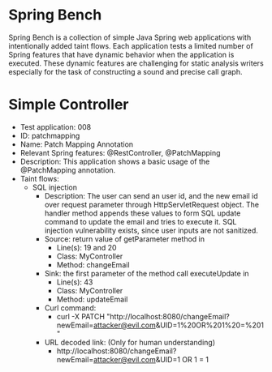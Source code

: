 # Spring Bench

Spring Bench is a collection of simple Java Spring web applications with intentionally added taint flows. 
Each application tests a limited number of Spring features that have dynamic behavior when the application is executed. 
These dynamic features are challenging for static analysis writers especially for the task of constructing a sound and precise call graph.   


# Simple Controller

* Test application: 008
* ID: patchmapping
* Name: Patch Mapping Annotation
* Relevant Spring features: @RestController, @PatchMapping
* Description: This application shows a basic usage of the @PatchMapping annotation. 
* Taint flows: 
  * SQL injection
    * Description: The user can send an user id, and the new email id over request parameter through HttpServletRequest object. The handler method appends these values to form SQL update command to update the email and tries to execute it. SQL injection vulnerability exists, since user inputs are not sanitized.  
    * Source: return value of getParameter method in
        * Line(s): 19 and 20
        * Class: MyController
        * Method: changeEmail
    * Sink: the first parameter of the method call executeUpdate in
        * Line(s): 43
        * Class: MyController
        * Method: updateEmail
    * Curl command:
        * curl -X PATCH "http://localhost:8080/changeEmail?newEmail=attacker@evil.com&UID=1%20OR%201%20=%201"
    * URL decoded link: (Only for human understanding)
        * http://localhost:8080/changeEmail?newEmail=attacker@evil.com&UID=1 OR 1 = 1
